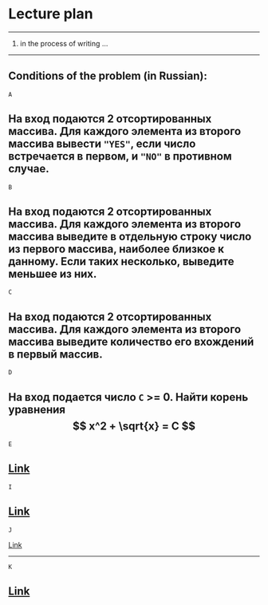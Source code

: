 # Lecture plan

---
   1. in the process of writing ...

---

Conditions of the problem (in Russian):
---
`A`

На вход подаются 2 отсортированных массива. Для каждого элемента из второго массива вывести `"YES"`, если число встречается в первом, и `"NO"` в противном случае.
---
`B`

На вход подаются 2 отсортированных массива. Для каждого элемента из второго массива выведите в отдельную строку число из первого массива, наиболее близкое к данному. Если таких несколько, выведите меньшее из них.
---
`C`

На вход подаются 2 отсортированных  массива. Для каждого элемента из второго массива выведите количество его вхождений в первый массив.
---
`D`

На вход подается число `C` >= 0. Найти корень уравнения $$ x^2 + \sqrt{x} = C $$
---
`E`

[Link](https://informatics.msk.ru/mod/statements/view.php?id=32637&chapterid=672#1)
---
`I`

[Link](https://informatics.msk.ru/mod/statements/view.php?id=1966&chapterid=1923#1)
---
`J`

[Link](https://informatics.msk.ru/mod/statements/view.php?chapterid=586#1)

---
`K`

[Link](https://informatics.msk.ru/mod/statements/view.php?chapterid=113097#1)
---